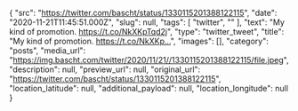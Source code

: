 {
  "src": "https://twitter.com/bascht/status/1330115201388122115",
  "date": "2020-11-21T11:45:51.000Z",
  "slug": null,
  "tags": [
    "twitter",
    ""
  ],
  "text": "My kind of promotion. https://t.co/NkXKpTqd2j",
  "type": "twitter_tweet",
  "title": "My kind of promotion. https://t.co/NkXKp…",
  "images": [],
  "category": "posts",
  "media_url": "https://img.bascht.com/twitter/2020/11/21//1330115201388122115/file.jpeg",
  "description": null,
  "preview_url": null,
  "original_url": "https://twitter.com/bascht/status/1330115201388122115",
  "location_latitude": null,
  "additional_payload": null,
  "location_longitude": null
}